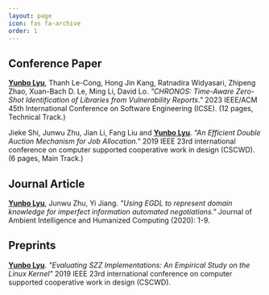 ```yaml
---
layout: page
icon: fas fa-archive
order: 1
---
```

## Conference Paper
**<u>Yunbo Lyu</u>**, Thanh Le-Cong, Hong Jin Kang, Ratnadira Widyasari, Zhipeng Zhao, Xuan-Bach D. Le, Ming Li, David Lo. <em>"CHRONOS: Time-Aware Zero-Shot Identification of Libraries from Vulnerability Reports."</em> 2023 IEEE/ACM 45th International Conference on Software Engineering (ICSE). (12 pages, Technical Track.)

Jieke Shi, Junwu Zhu, Jian Li, Fang Liu and **<u>Yunbo Lyu</u>**. <em>"An Efficient Double Auction Mechanism for Job Allocation." </em> 2019 IEEE 23rd international conference on computer supported cooperative work in design (CSCWD). (6 pages, Main Track.) 

## Journal Article
**<u>Yunbo Lyu</u>**, Junwu Zhu, Yi Jiang. <em>"Using EGDL to represent domain knowledge for imperfect information automated negotiations."</em> Journal of Ambient Intelligence and Humanized Computing (2020): 1-9.

## Preprints
**<u>Yunbo Lyu</u>**. <em>"Evaluating SZZ Implementations: An Empirical Study on the Linux Kernel" </em> 2019 IEEE 23rd international conference on computer supported cooperative work in design (CSCWD).